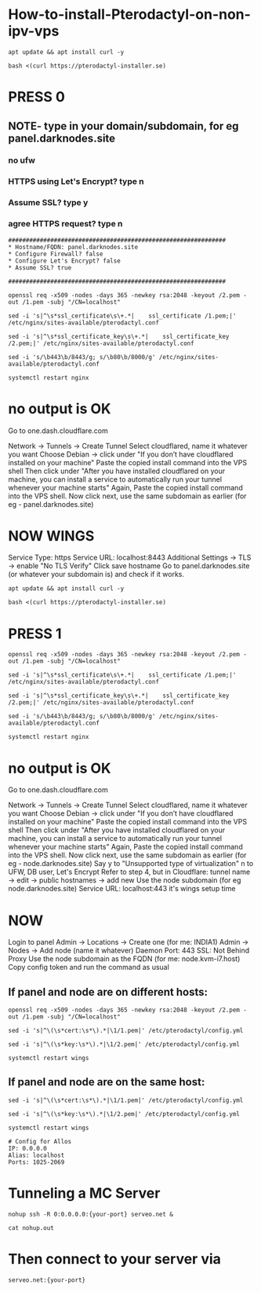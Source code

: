 # How-to-install-Pterodactyl-on-non-ipv-vps
```
apt update && apt install curl -y
```
```
bash <(curl https://pterodactyl-installer.se)
```
# PRESS 0
## NOTE-  type in your domain/subdomain, for eg panel.darknodes.site
### no ufw
### HTTPS using Let's Encrypt? type n
### Assume SSL? type y
### agree HTTPS request? type n
```
##############################################################
* Hostname/FQDN: panel.darknodes.site
* Configure Firewall? false
* Configure Let's Encrypt? false
* Assume SSL? true

##############################################################
```
```
openssl req -x509 -nodes -days 365 -newkey rsa:2048 -keyout /2.pem -out /1.pem -subj "/CN=localhost"
```
```
sed -i 's|^\s*ssl_certificate\s\+.*|    ssl_certificate /1.pem;|' /etc/nginx/sites-available/pterodactyl.conf
```
```
sed -i 's|^\s*ssl_certificate_key\s\+.*|    ssl_certificate_key /2.pem;|' /etc/nginx/sites-available/pterodactyl.conf
```
```
sed -i 's/\b443\b/8443/g; s/\b80\b/8000/g' /etc/nginx/sites-available/pterodactyl.conf
```
```
systemctl restart nginx
```
# no output is OK
Go to one.dash.cloudflare.com

Network → Tunnels → Create Tunnel
Select cloudflared, name it whatever you want
Choose Debian → click under "If you don’t have cloudflared installed on your machine"
Paste the copied install command into the VPS shell
Then click under "After you have installed cloudflared on your machine, you can install a service to automatically run your tunnel whenever your machine starts"
Again, Paste the copied install command into the VPS shell.
Now click next, use the same subdomain as earlier (for eg - panel.darknodes.site)
# NOW WINGS

Service Type: https
Service URL: localhost:8443
Additional Settings → TLS → enable "No TLS Verify"
Click save hostname
Go to panel.darknodes.site (or whatever your subdomain is) and check if it works.
```
apt update && apt install curl -y
```
```
bash <(curl https://pterodactyl-installer.se)
```
# PRESS 1
```
openssl req -x509 -nodes -days 365 -newkey rsa:2048 -keyout /2.pem -out /1.pem -subj "/CN=localhost"
```
```
sed -i 's|^\s*ssl_certificate\s\+.*|    ssl_certificate /1.pem;|' /etc/nginx/sites-available/pterodactyl.conf
```
```
sed -i 's|^\s*ssl_certificate_key\s\+.*|    ssl_certificate_key /2.pem;|' /etc/nginx/sites-available/pterodactyl.conf
```
```
sed -i 's/\b443\b/8443/g; s/\b80\b/8000/g' /etc/nginx/sites-available/pterodactyl.conf
```
```
systemctl restart nginx
```
# no output is OK
Go to one.dash.cloudflare.com

Network → Tunnels → Create Tunnel
Select cloudflared, name it whatever you want
Choose Debian → click under "If you don’t have cloudflared installed on your machine"
Paste the copied install command into the VPS shell
Then click under "After you have installed cloudflared on your machine, you can install a service to automatically run your tunnel whenever your machine starts"
Again, Paste the copied install command into the VPS shell.
Now click next, use the same subdomain as earlier (for eg - node.darknodes.site)
Say y to "Unsupported type of virtualization"
n to UFW, DB user, Let's Encrypt
Refer to step 4, but in Cloudflare: tunnel name → edit → public hostnames → add new
Use the node subdomain (for eg node.darknodes.site)
Service URL: localhost:443
it's wings setup time
# NOW 
Login to panel
Admin → Locations → Create one (for me: INDIA1)
Admin → Nodes → Add node (name it whatever)
Daemon Port: 443
SSL: Not Behind Proxy
Use the node subdomain as the FQDN (for me: node.kvm-i7.host)
Copy config token and run the command as usual
## If panel and node are on different hosts:
```
openssl req -x509 -nodes -days 365 -newkey rsa:2048 -keyout /2.pem -out /1.pem -subj "/CN=localhost"
```
```
sed -i 's|^\(\s*cert:\s*\).*|\1/1.pem|' /etc/pterodactyl/config.yml
```
```
sed -i 's|^\(\s*key:\s*\).*|\1/2.pem|' /etc/pterodactyl/config.yml
```
```
systemctl restart wings
```
## If panel and node are on the same host:
```
sed -i 's|^\(\s*cert:\s*\).*|\1/1.pem|' /etc/pterodactyl/config.yml
```
```
sed -i 's|^\(\s*key:\s*\).*|\1/2.pem|' /etc/pterodactyl/config.yml
```
```
systemctl restart wings
```
```
# Config for Allos
IP: 0.0.0.0
Alias: localhost
Ports: 1025-2069
```
# Tunneling a MC Server
```
nohup ssh -R 0:0.0.0.0:{your-port} serveo.net &
```
```
cat nohup.out
```
# Then connect to your server via
```
serveo.net:{your-port}
    

